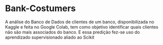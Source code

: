 # Bank-Costumers
A análise do Banco de Dados de clientes de um banco, disponibilizada no Kaggle e feita no Google Colab, tem como objetivo identificar quais clientes não são mais associados do banco. E essa predição fez-se uso do aprendizado supervisionado aliado ao Scikit
